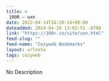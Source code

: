 ```yaml
---
title: > 
 100R — uxn
date: 2022-04-14T16:20:14+00:00
dateadded: 2024-04-26 13:02:51 -0700
link: "https://100r.co/site/uxn.html"
feed-slug: ""
feed-name: "Cozyweb Bookmarks"
layout: urlnote
tags: cozyweb
--- 
```

No Description
 <!-- end excerpt --> 
